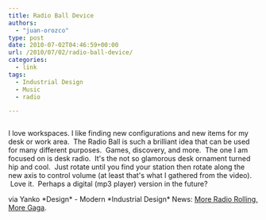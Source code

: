 ```yaml
---
title: Radio Ball Device
authors: 
  - "juan-orozco"
type: post
date: 2010-07-02T04:46:59+00:00
url: /2010/07/02/radio-ball-device/
categories:
  - link
tags:
  - Industrial Design
  - Music
  - radio

---
```

<p style="text-align:center;">
  <a href="http://www.yankodesign.com/2010/05/12/more-radio-rolling-more-gaga/"><img src='https://i0.wp.com/iam.juano.info/files/2010/07/radioball05.jpg?w=580' alt='' data-recalc-dims="1" /></a>
</p>

I love workspaces. I like finding new configurations and new items for my desk or work area.  The Radio Ball is such a brilliant idea that can be used for many different purposes.  Games, discovery, and more.  The one I am focused on is desk radio.  It's the not so glamorous desk ornament turned hip and cool.  Just rotate until you find your station then rotate along the new axis to control volume (at least that's what I gathered from the video).  Love it.  Perhaps a digital (mp3 player) version in the future?

via Yanko \*Design\* - Modern \*Industrial Design\* News: [More Radio Rolling, More Gaga][1].

 [1]: http://www.yankodesign.com/2010/05/12/more-radio-rolling-more-gaga/